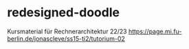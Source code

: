 # redesigned-doodle
Kursmaterial für Rechnerarchitektur 22/23
https://page.mi.fu-berlin.de/jonascleve/ss15-ti2/tutorium-02
